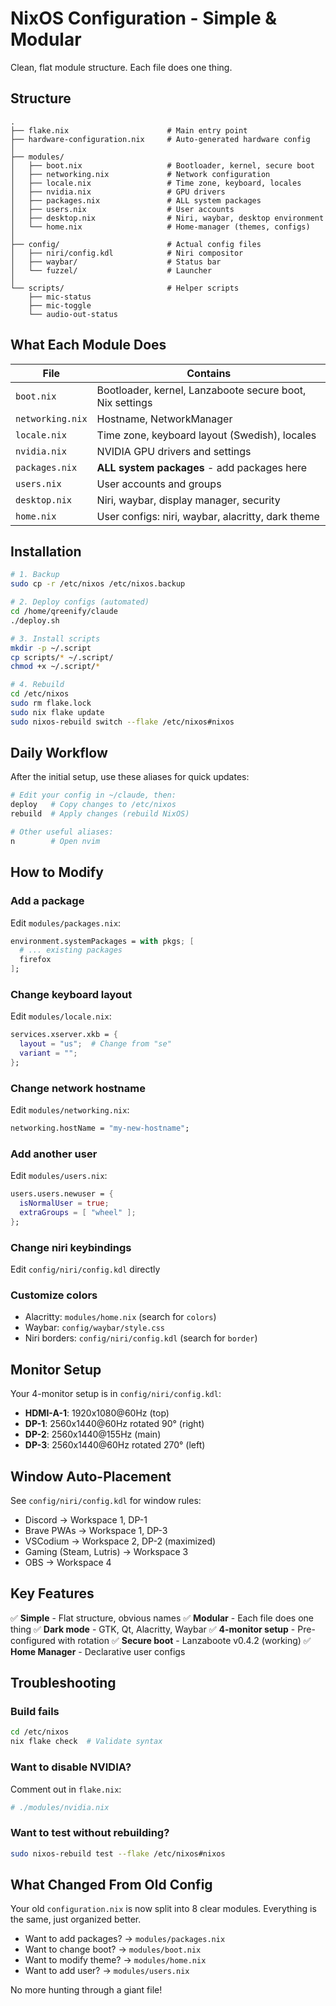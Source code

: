 # NixOS Configuration - Simple & Modular

Clean, flat module structure. Each file does one thing.

## Structure

```
.
├── flake.nix                      # Main entry point
├── hardware-configuration.nix     # Auto-generated hardware config
│
├── modules/
│   ├── boot.nix                   # Bootloader, kernel, secure boot
│   ├── networking.nix             # Network configuration
│   ├── locale.nix                 # Time zone, keyboard, locales
│   ├── nvidia.nix                 # GPU drivers
│   ├── packages.nix               # ALL system packages
│   ├── users.nix                  # User accounts
│   ├── desktop.nix                # Niri, waybar, desktop environment
│   └── home.nix                   # Home-manager (themes, configs)
│
├── config/                        # Actual config files
│   ├── niri/config.kdl            # Niri compositor
│   ├── waybar/                    # Status bar
│   └── fuzzel/                    # Launcher
│
└── scripts/                       # Helper scripts
    ├── mic-status
    ├── mic-toggle
    └── audio-out-status
```

## What Each Module Does

| File | Contains |
|------|----------|
| `boot.nix` | Bootloader, kernel, Lanzaboote secure boot, Nix settings |
| `networking.nix` | Hostname, NetworkManager |
| `locale.nix` | Time zone, keyboard layout (Swedish), locales |
| `nvidia.nix` | NVIDIA GPU drivers and settings |
| `packages.nix` | **ALL system packages** - add packages here |
| `users.nix` | User accounts and groups |
| `desktop.nix` | Niri, waybar, display manager, security |
| `home.nix` | User configs: niri, waybar, alacritty, dark theme |

## Installation

```bash
# 1. Backup
sudo cp -r /etc/nixos /etc/nixos.backup

# 2. Deploy configs (automated)
cd /home/qreenify/claude
./deploy.sh

# 3. Install scripts
mkdir -p ~/.script
cp scripts/* ~/.script/
chmod +x ~/.script/*

# 4. Rebuild
cd /etc/nixos
sudo rm flake.lock
sudo nix flake update
sudo nixos-rebuild switch --flake /etc/nixos#nixos
```

## Daily Workflow

After the initial setup, use these aliases for quick updates:

```bash
# Edit your config in ~/claude, then:
deploy   # Copy changes to /etc/nixos
rebuild  # Apply changes (rebuild NixOS)

# Other useful aliases:
n        # Open nvim
```

## How to Modify

### Add a package
Edit `modules/packages.nix`:
```nix
environment.systemPackages = with pkgs; [
  # ... existing packages
  firefox
];
```

### Change keyboard layout
Edit `modules/locale.nix`:
```nix
services.xserver.xkb = {
  layout = "us";  # Change from "se"
  variant = "";
};
```

### Change network hostname
Edit `modules/networking.nix`:
```nix
networking.hostName = "my-new-hostname";
```

### Add another user
Edit `modules/users.nix`:
```nix
users.users.newuser = {
  isNormalUser = true;
  extraGroups = [ "wheel" ];
};
```

### Change niri keybindings
Edit `config/niri/config.kdl` directly

### Customize colors
- Alacritty: `modules/home.nix` (search for `colors`)
- Waybar: `config/waybar/style.css`
- Niri borders: `config/niri/config.kdl` (search for `border`)

## Monitor Setup

Your 4-monitor setup is in `config/niri/config.kdl`:
- **HDMI-A-1**: 1920x1080@60Hz (top)
- **DP-1**: 2560x1440@60Hz rotated 90° (right)
- **DP-2**: 2560x1440@155Hz (main)
- **DP-3**: 2560x1440@60Hz rotated 270° (left)

## Window Auto-Placement

See `config/niri/config.kdl` for window rules:
- Discord → Workspace 1, DP-1
- Brave PWAs → Workspace 1, DP-3
- VSCodium → Workspace 2, DP-2 (maximized)
- Gaming (Steam, Lutris) → Workspace 3
- OBS → Workspace 4

## Key Features

✅ **Simple** - Flat structure, obvious names
✅ **Modular** - Each file does one thing
✅ **Dark mode** - GTK, Qt, Alacritty, Waybar
✅ **4-monitor setup** - Pre-configured with rotation
✅ **Secure boot** - Lanzaboote v0.4.2 (working)
✅ **Home Manager** - Declarative user configs

## Troubleshooting

### Build fails
```bash
cd /etc/nixos
nix flake check  # Validate syntax
```

### Want to disable NVIDIA?
Comment out in `flake.nix`:
```nix
# ./modules/nvidia.nix
```

### Want to test without rebuilding?
```bash
sudo nixos-rebuild test --flake /etc/nixos#nixos
```

## What Changed From Old Config

Your old `configuration.nix` is now split into 8 clear modules. Everything is the same, just organized better.

- Want to add packages? → `modules/packages.nix`
- Want to change boot? → `modules/boot.nix`
- Want to modify theme? → `modules/home.nix`
- Want to add user? → `modules/users.nix`

No more hunting through a giant file!
